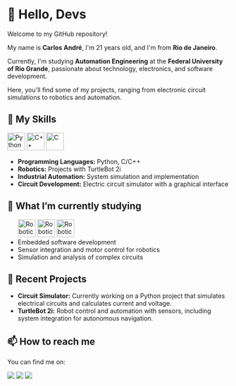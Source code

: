 </head>
<body>

<h1>👋 Hello, Devs</h1>
<p>Welcome to my GitHub repository!</p>

<div class="section">
    <p>My name is <strong>Carlos André</strong>, I'm 21 years old, and I'm from <strong>Rio de Janeiro</strong>.</p>
    <p>Currently, I'm studying <strong>Automation Engineering</strong> at the <strong>Federal University of Rio Grande</strong>, passionate about technology, electronics, and software development.</p>
    <p>Here, you'll find some of my projects, ranging from electronic circuit simulations to robotics and automation.</p>
</div>

<div class="section">
    <h2>🚀 My Skills</h2>
    <div class="skills">
        <img src="https://cdn.jsdelivr.net/gh/devicons/devicon/icons/python/python-original.svg" width="40" height="40" alt="Python" />
        <img src="https://cdn.jsdelivr.net/gh/devicons/devicon/icons/cplusplus/cplusplus-original.svg" width="40" height="40" alt="C++" />
        <img src="https://cdn.jsdelivr.net/gh/devicons/devicon/icons/c/c-original.svg" width="40" height="40" alt="C" />
    </div>
    <ul>
        <li><strong>Programming Languages:</strong> Python, C/C++</li>
        <li><strong>Robotics:</strong> Projects with TurtleBot 2i</li>
        <li><strong>Industrial Automation:</strong> System simulation and implementation</li>
        <li><strong>Circuit Development:</strong> Electric circuit simulator with a graphical interface</li>
    </ul>
</div>

<div class="section">
    <h2>🌱 What I’m currently studying</h2>
    <ul>
        <div class="skills">
        <img src="https://cdn.jsdelivr.net/gh/devicons/devicon/icons/ros/ros-original-wordmark.svg"" width="40" height="40" alt="Robotics" />
        <img src="https://cdn.jsdelivr.net/gh/devicons/devicon@latest/icons/docker/docker-original-wordmark.svg" "width="40" height="40" alt="Robotics" />
        <img src="https://cdn.jsdelivr.net/gh/devicons/devicon@latest/icons/postgresql/postgresql-original-wordmark.svg" "width="40" height="40" alt="Robotics" />
        <li>Embedded software development</li>
        <li>Sensor integration and motor control for robotics</li>
        <li>Simulation and analysis of complex circuits</li>
    </ul>
</div>

<div class="section">
    <h2>💼 Recent Projects</h2>
    <ul>
        <li><strong>Circuit Simulator:</strong> Currently working on a Python project that simulates electrical circuits and calculates current and voltage.</li>
        <li><strong>TurtleBot 2i:</strong> Robot control and automation with sensors, including system integration for autonomous navigation.</li>
    </ul>
</div>

<div class="section">
    <h2>📫 How to reach me</h2>
    <p>You can find me on:

<div>
<a href="https://instagram.com/carlos_andre2k3" target="_blank"><img loading="lazy" src="https://img.shields.io/badge/-Instagram-%23E4405F?style=for-the-badge&logo=instagram&logoColor=white" target="_blank"></a>
<a href = "mailto:carlosandresiqueira2k3@gmail.com"><img loading="lazy" src="https://img.shields.io/badge/Gmail-D14836?style=for-the-badge&logo=gmail&logoColor=white" target="_blank"></a>
<a href="https://www.linkedin.com/in/carlosandrésiqueira" target="_blank"><img loading="lazy" src="https://img.shields.io/badge/-LinkedIn-%230077B5?style=for-the-badge&logo=linkedin&logoColor=white" target="_blank"></a>   
</div>
</body>
</html>

